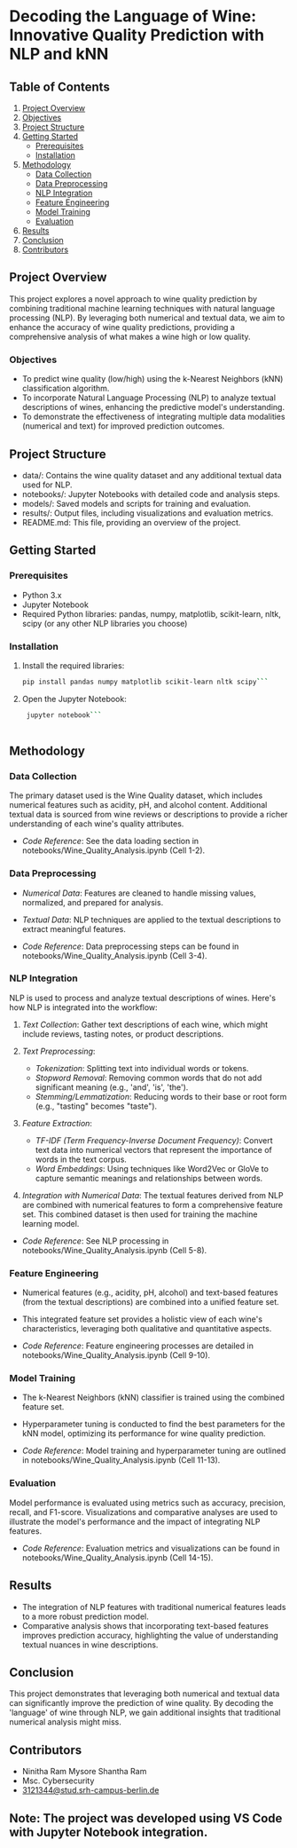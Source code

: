 # Decoding the Language of Wine: Innovative Quality Prediction with NLP and kNN

## Table of Contents

1. [Project Overview](#project-overview)
2. [Objectives](#objectives)
3. [Project Structure](#project-structure)
4. [Getting Started](#getting-started)
   - [Prerequisites](#prerequisites)
   - [Installation](#installation)
5. [Methodology](#methodology)
   - [Data Collection](#data-collection)
   - [Data Preprocessing](#data-preprocessing)
   - [NLP Integration](#nlp-integration)
   - [Feature Engineering](#feature-engineering)
   - [Model Training](#model-training)
   - [Evaluation](#evaluation)
6. [Results](#results)
7. [Conclusion](#conclusion)
8. [Contributors](#contributors)

## Project Overview

This project explores a novel approach to wine quality prediction by combining traditional machine learning techniques with natural language processing (NLP). By leveraging both numerical and textual data, we aim to enhance the accuracy of wine quality predictions, providing a comprehensive analysis of what makes a wine high or low quality.

### Objectives

- To predict wine quality (low/high) using the k-Nearest Neighbors (kNN) classification algorithm.
- To incorporate Natural Language Processing (NLP) to analyze textual descriptions of wines, enhancing the predictive model's understanding.
- To demonstrate the effectiveness of integrating multiple data modalities (numerical and text) for improved prediction outcomes.

## Project Structure

- data/: Contains the wine quality dataset and any additional textual data used for NLP.
- notebooks/: Jupyter Notebooks with detailed code and analysis steps.
- models/: Saved models and scripts for training and evaluation.
- results/: Output files, including visualizations and evaluation metrics.
- README.md: This file, providing an overview of the project.

## Getting Started

### Prerequisites

- Python 3.x
- Jupyter Notebook
- Required Python libraries: pandas, numpy, matplotlib, scikit-learn, nltk, scipy (or any other NLP libraries you choose)

### Installation

1. Install the required libraries:

    ```bash
    pip install pandas numpy matplotlib scikit-learn nltk scipy```
    

2. Open the Jupyter Notebook:

   ``` bash
    jupyter notebook```
    

## Methodology

### Data Collection

The primary dataset used is the Wine Quality dataset, which includes numerical features such as acidity, pH, and alcohol content. Additional textual data is sourced from wine reviews or descriptions to provide a richer understanding of each wine's quality attributes.

- *Code Reference*: See the data loading section in notebooks/Wine_Quality_Analysis.ipynb (Cell 1-2).

### Data Preprocessing

- *Numerical Data*: Features are cleaned to handle missing values, normalized, and prepared for analysis.
- *Textual Data*: NLP techniques are applied to the textual descriptions to extract meaningful features.

- *Code Reference*: Data preprocessing steps can be found in notebooks/Wine_Quality_Analysis.ipynb (Cell 3-4).

### NLP Integration

NLP is used to process and analyze textual descriptions of wines. Here's how NLP is integrated into the workflow:

1. *Text Collection*: Gather text descriptions of each wine, which might include reviews, tasting notes, or product descriptions.

2. *Text Preprocessing*:
   - *Tokenization*: Splitting text into individual words or tokens.
   - *Stopword Removal*: Removing common words that do not add significant meaning (e.g., 'and', 'is', 'the').
   - *Stemming/Lemmatization*: Reducing words to their base or root form (e.g., "tasting" becomes "taste").

3. *Feature Extraction*:
   - *TF-IDF (Term Frequency-Inverse Document Frequency)*: Convert text data into numerical vectors that represent the importance of words in the text corpus.
   - *Word Embeddings*: Using techniques like Word2Vec or GloVe to capture semantic meanings and relationships between words.

4. *Integration with Numerical Data*: The textual features derived from NLP are combined with numerical features to form a comprehensive feature set. This combined dataset is then used for training the machine learning model.

- *Code Reference*: See NLP processing in notebooks/Wine_Quality_Analysis.ipynb (Cell 5-8).

### Feature Engineering

- Numerical features (e.g., acidity, pH, alcohol) and text-based features (from the textual descriptions) are combined into a unified feature set.
- This integrated feature set provides a holistic view of each wine's characteristics, leveraging both qualitative and quantitative aspects.

- *Code Reference*: Feature engineering processes are detailed in notebooks/Wine_Quality_Analysis.ipynb (Cell 9-10).

### Model Training

- The k-Nearest Neighbors (kNN) classifier is trained using the combined feature set.
- Hyperparameter tuning is conducted to find the best parameters for the kNN model, optimizing its performance for wine quality prediction.

- *Code Reference*: Model training and hyperparameter tuning are outlined in notebooks/Wine_Quality_Analysis.ipynb (Cell 11-13).

### Evaluation

Model performance is evaluated using metrics such as accuracy, precision, recall, and F1-score. Visualizations and comparative analyses are used to illustrate the model's performance and the impact of integrating NLP features.

- *Code Reference*: Evaluation metrics and visualizations can be found in notebooks/Wine_Quality_Analysis.ipynb (Cell 14-15).

## Results

- The integration of NLP features with traditional numerical features leads to a more robust prediction model.
- Comparative analysis shows that incorporating text-based features improves prediction accuracy, highlighting the value of understanding textual nuances in wine descriptions.

## Conclusion

This project demonstrates that leveraging both numerical and textual data can significantly improve the prediction of wine quality. By decoding the 'language' of wine through NLP, we gain additional insights that traditional numerical analysis might miss.

## Contributors

- Ninitha Ram Mysore Shantha Ram
- Msc. Cybersecurity
- 3121344@stud.srh-campus-berlin.de

## Note: The project was developed using VS Code with Jupyter Notebook integration.
